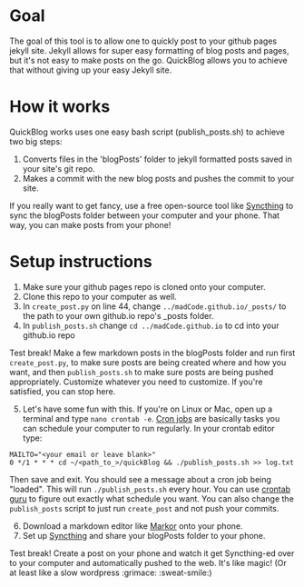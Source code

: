 # Goal
The goal of this tool is to allow one to quickly post to your github pages jekyll site. Jekyll allows for super easy formatting of blog posts and pages, but it's not easy to make posts on the go. QuickBlog allows you to achieve that without giving up your easy Jekyll site.

# How it works
QuickBlog works uses one easy bash script (publish_posts.sh) to achieve two big steps:
1. Converts files in the 'blogPosts' folder to jekyll formatted posts saved in your site's git repo.
2. Makes a commit with the new blog posts and pushes the commit to your site.

If you really want to get fancy, use a free open-source tool like [Syncthing](https://syncthing.net/) to sync the blogPosts folder between your computer and your phone. That way, you can make posts from your phone!

# Setup instructions
1. Make sure your github pages repo is cloned onto your computer.
2. Clone this repo to your computer as well.
3. In `create_post.py` on line 44, change `../madCode.github.io/_posts/` to the path to your own github.io repo's _posts folder.
4. In `publish_posts.sh` change `cd ../madCode.github.io` to cd into your github.io repo

Test break! Make a few markdown posts in the blogPosts folder and run first `create_post.py`, to make sure posts are being created where and how you want, and then `publish_posts.sh` to make sure posts are being pushed appropriately. Customize whatever you need to customize. If you're satisfied, you can stop here.

5. Let's have some fun with this. If you're on Linux or Mac, open up a terminal and type `nano crontab -e`. [Cron jobs](https://en.wikipedia.org/wiki/Cron) are basically tasks you can schedule your computer to run regularly. In your crontab editor type:
```
MAILTO="<your email or leave blank>"
0 */1 * * * cd ~/<path_to_>/quickBlog && ./publish_posts.sh >> log.txt
```
Then save and exit. You should see a message about a cron job being "loaded". This will run `./publish_posts.sh` every hour. You can use [crontab guru](crontab.guru/) to figure out exactly what schedule you want. You can also change the `publish_posts` script to just run `create_post` and not push your commits.

6. Download a markdown editor like [Markor](https://gsantner.net/project/markor.html) onto your phone. 
7. Set up [Syncthing](https://syncthing.net/) and share your blogPosts folder to your phone.

Test break! Create a post on your phone and watch it get Syncthing-ed over to your computer and automatically pushed to the web. It's like magic! (Or at least like a slow wordpress :grimace: :sweat-smile:)